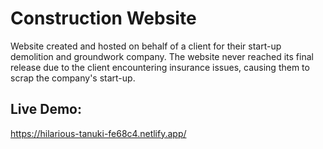 # Construction Website
Website created and hosted on behalf of a client for their start-up demolition and groundwork company. The website never reached its final release due to the client encountering insurance issues, causing them to scrap the company's start-up.


## Live Demo:
https://hilarious-tanuki-fe68c4.netlify.app/
